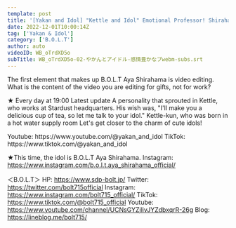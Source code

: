 ```yaml
---
template: post
title: '[Yakan and Idol] "Kettle and Idol" Emotional Professor! Shirahama Aya'
date: 2022-12-01T10:00:14Z
tag: ['Yakan & Idol']
category: ['B.O.L.T']
author: auto 
videoID: WB_oTrdXD5o
subTitle: WB_oTrdXD5o-02-やかんとアイドル-感情豊かなプwebm-subs.srt
---
```

The first element that makes up B.O.L.T Aya Shirahama is video editing.
What is the content of the video you are editing for gifts, not for work?

★ Every day at 19:00 Latest update
A personality that sprouted in Kettle, who works at Stardust headquarters.
His wish was, "I'll make you a delicious cup of tea, so let me talk to your idol."
Kettle-kun, who was born in a hot water supply room
Let's get closer to the charm of cute idols!

<Kettle and Idol>
Youtube: https://www.youtube.com/@yakan_and_idol
TikTok: https://www.tiktok.com/@yakan_and_idol

★This time, the idol is B.O.L.T Aya Shirahama.
<Aya Shirahama>
Instagram: https://www.instagram.com/b.o.l.t.aya_shirahama_official/

＜B.O.L.T＞
HP: https://www.sdp-bolt.jp/
Twitter: https://twitter.com/bolt715official
Instagram: https://www.instagram.com/bolt715_official/
TikTok: https://www.tiktok.com/@bolt715_official
Youtube: https://www.youtube.com/channel/UCNsGYZjlivJYZdbxqrR-26g
Blog: https://lineblog.me/bolt715/
